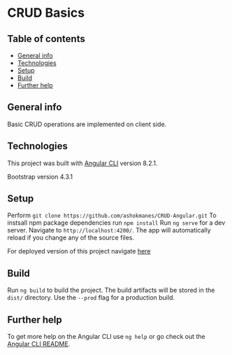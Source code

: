 # CRUD Basics


## Table of contents
* [General info](#general-info)
* [Technologies](#technologies)
* [Setup](#setup)
* [Build](#build)
* [Further help](#further-help)

## General info

Basic CRUD operations are implemented on client side.

## Technologies

This project was built with [Angular CLI](https://github.com/angular/angular-cli) version 8.2.1.

Bootstrap version 4.3.1

## Setup

Perform `git clone https://github.com/ashokmanes/CRUD-Angular.git`
To instsall npm package dependencies run `npm install`
Run `ng serve` for a dev server. Navigate to `http://localhost:4200/`. The app will automatically reload if you change any of the source files.

For deployed version of this project navigate [here](https://ashokmanes.github.io/CRUD-Angular/)

## Build

Run `ng build` to build the project. The build artifacts will be stored in the `dist/` directory. Use the `--prod` flag for a production build.

## Further help

To get more help on the Angular CLI use `ng help` or go check out the [Angular CLI README](https://github.com/angular/angular-cli/blob/master/README.md).
